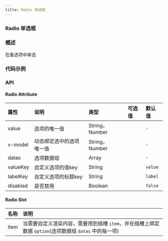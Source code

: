 ```yaml
---
title: Radio 单选框
---
```


### Radio 单选框

### 概述
在备选项中单选

### 代码示例
<ClientOnly>
  <template>
    <div>
      <h4>基础用法</h4>
      <example>
        <lc-radio value="111" v-model="value1">选项1</lc-radio>
        <lc-radio value="222" v-model="value1">选项2</lc-radio>
        <template slot="code">{{code1 | format}}</template>
      </example>
      <h4>禁用</h4>
      <example>
        <lc-radio value="禁用" v-model="value2" disabled>选项1</lc-radio>
        <lc-radio value="选中并禁用" v-model="value2" disabled>选项2</lc-radio>
        <template slot="code">{{code2 | format}}</template>
      </example>
      <h4>组合使用</h4>
      <example>
        <lc-radio v-model="value3" :datas="sourceList1"></lc-radio>
        <template slot="code">{{code3 | format}}</template>
      </example>
      <h4>自定义 valueKey, labelKey</h4>
      <example>
        <lc-radio v-model="value4" :datas="sourceList2" value-key="key" label-key="title"></lc-radio>
        <template slot="code">{{code4 | format}}</template>
      </example>
      <h4>组合禁用</h4>
      <example>
        <lc-radio v-model="value5" :datas="sourceList3" disabled></lc-radio>
        <template slot="code">{{code5 | format}}</template>
      </example>
      <h4>自定义渲染内容</h4>
      <example>
        <lc-radio v-model="value6" :datas="sourceList4">
          <template v-slot:item="{option}">
            <span>{{option.city}}-{{option.name}}-{{option.job}}</span>
          </template>
        </lc-radio>
        <template slot="code">{{code6 | format}}</template>
      </example>
    </div>
  </template>
</ClientOnly>

<script>
export default {
  filters: {
    format (str) {
      return str.replace(/^ {8}/gm, "").trim()
    }
  },
  data () {
    return {
      value1: '111',
      value2: '选中并禁用',
      value3: null,
      value4: null,
      value5: null,
      value6: null,
      sourceList1: [
        {label: '选项1',value: 1},
        {label: '选项2',value: 2},
        {label: '选项3',value: 3},
        {label: '禁用',value: 4,disabled: true}
      ],
      sourceList2: [
        {title: '选项1',key: 1},
        {title: '选项2',key: 2},
        {title: '选项3',key: 3}
      ],
      sourceList3: [
        {label: '选项1',value: 1},
        {label: '选项2',value: 2},
        {label: '选项3',value: 3}
      ],
      sourceList4: [
        {city: '北京', value: 1, name: '张三', job: 'Node'}, 
        {city: '上海', value: 2, name: '李四', job: 'Java'},
        {city: '杭州', value: 3, name: '王五', job: 'Python'}
      ],
      code1: `
        <template>
          <lc-radio value="111" v-model="radio">选项1</lc-radio>
          <lc-radio value="222" v-model="radio">选项2</lc-radio>
        </template>

        <script>
          export default {
            data () {
              return {
                radio: '111'
              }
            }
          }
        <\/script>`,
      code2: `
        <template>
          <lc-radio value="禁用" v-model="radio" disabled>选项1</lc-radio>
          <lc-radio value="选中并禁用" v-model="radio" disabled>选项2</lc-radio>
        </template>

        <script>
          export default {
            data () {
              return {
                radio: '选中并禁用'
              }
            }
          }
        <\/script>`,
      code3: `
        <template>
          <lc-radio v-model="radio" :datas="source"></lc-radio>
        </template>

        <script>
          export default {
            data () {
              return {
                radio: null,
                source: [
                  {label: '选项1',value: 1},
                  {label: '选项2',value: 2},
                  {label: '选项3',value: 3},
                  {label: '禁用',value: 4,disabled: true}
                ]
              }
            }
          }
        <\/script>`,
      code4: `
        <template>
          <lc-radio v-model="radio" :datas="source" value-key="key" label-key="title"></lc-radio>
        </template>

        <script>
          export default {
            data () {
              return {
                radio: null,
                source: [
                  {title: '选项1', key: 1},
                  {title: '选项2', key: 2},
                  {title: '选项3', key: 3},
                ]
              }
            }
          }
        <\/script>`,
      code5: `<template>
          <lc-radio v-model="radio" :datas="source" disabled></lc-radio>
        </template>

        <script>
          export default {
            data () {
              return {
                radio: null,
                source: [
                  {label: '选项1',value: 1},
                  {label: '选项2',value: 2},
                  {label: '选项3',value: 3}
                ]
              }
            }
          }
        <\/script>`,
      code6: `<template>
          <lc-radio v-model="checkList" :datas="source">
            <template v-slot:item="{option}">
              <span>{{option.city}}-{{option.name}}-{{option.job}}</span>
            </template>
          </lc-radio>
        </template>

        <script>
          export default {
            data () {
              return {
                checkList: [],
                source: [
                  {city: '北京', value: 1, name: '张三', job: 'Node'}, 
                  {city: '上海', value: 2, name: '李斯', job: 'Java'},
                  {city: '杭州', value: 3, name: '王五', job: 'Python'}
                ],
              }
            }
          }
        <\/script>`,
    }
  },
};
</script>

### API

#### Radio Attribute
| 属性     | 说明                     | 类型           | 可选值 | 默认值  |
| :------- | :----------------------- | :------------- | :----- | :------ |
| value    | 选项的唯一值             | String，Number |        | `-`     |
| v-model  | 动态绑定选中的选项唯一值 | String，Number |        | `-`     |
| datas    | 选项数据组               | Array          |        | `-`     |
| valueKey | 自定义选项的值key        | String         |        | `value` |
| labelKey | 自定义选项的标题key      | String         |        | `label` |
| disabled | 是否禁用                 | Boolean        |        | `false` |

#### Radio Slot
| 名称       | 说明                |
| :-------  |  :------           |
| item      | 当需要自定义渲染内容，需要用到插槽 `item`，并在插槽上绑定数据 `option`(选项数据组 `datas` 中的每一项)       |